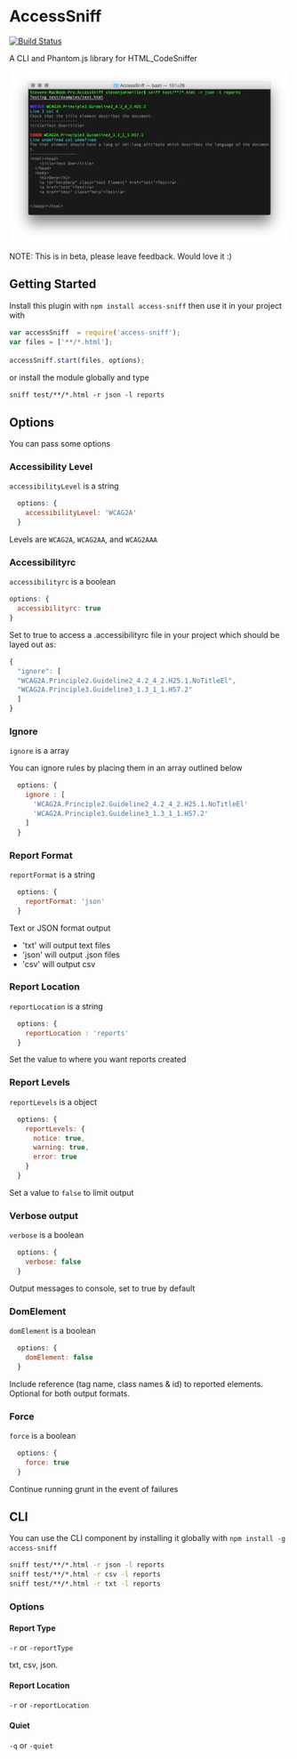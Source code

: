 # AccessSniff
[![Build Status](https://travis-ci.org/yargalot/AccessSniff.svg?branch=master)](https://travis-ci.org/yargalot/AccessSniff)

A CLI and Phantom.js library for HTML_CodeSniffer

![Example Image](img/example.png)

NOTE: This is in beta, please leave feedback. Would love it :)

## Getting Started
Install this plugin with `npm install access-sniff` then use it in your project with

```javascript
var accessSniff  = require('access-sniff');
var files = ['**/*.html'];

accessSniff.start(files, options);
```

or install the module globally and type

```
sniff test/**/*.html -r json -l reports
```

## Options
You can pass some options

### Accessibility Level

```accessibilityLevel``` is a string

```javascript
  options: {
    accessibilityLevel: 'WCAG2A'
  }
```

Levels are ```WCAG2A```, ```WCAG2AA```, and ```WCAG2AAA```

### Accessibilityrc

```accessibilityrc``` is a boolean


```javascript
options: {
  accessibilityrc: true
}
```

Set to true to access a .accessibilityrc file in your project which should be layed out as:

```javascript
{
  "ignore": [
  "WCAG2A.Principle2.Guideline2_4.2_4_2.H25.1.NoTitleEl",
  "WCAG2A.Principle3.Guideline3_1.3_1_1.H57.2"
  ]
}
```


### Ignore

```ignore``` is a array

You can ignore rules by placing them in an array outlined below

```javascript
  options: {
    ignore : [
      'WCAG2A.Principle2.Guideline2_4.2_4_2.H25.1.NoTitleEl'
      'WCAG2A.Principle3.Guideline3_1.3_1_1.H57.2'
    ]
  }
```

### Report Format

```reportFormat``` is a string

```javascript
  options: {
    reportFormat: 'json'
  }
```

Text or JSON format output

- 'txt' will output text files
- 'json' will output .json files
- 'csv' will output csv

### Report Location

```reportLocation``` is a string

```javascript
  options: {
    reportLocation : 'reports'
  }
```

Set the value to where you want reports created

### Report Levels

`reportLevels` is a object

```javascript
  options: {
    reportLevels: {
      notice: true,
      warning: true,
      error: true
    }
  }
```

Set a value to ```false``` to limit output


### Verbose output

```verbose``` is a boolean

```javascript
  options: {
    verbose: false
  }
```

Output messages to console, set to true by default


### DomElement

``` domElement ``` is a boolean

```javascript
  options: {
    domElement: false
  }
```

Include reference (tag name, class names & id) to reported  elements. Optional for both output formats.

### Force

```force``` is a boolean

```javascript
  options: {
    force: true
  }
```

Continue running grunt in the event of failures


## CLI
You can use the CLI component by installing it globally with `npm install -g access-sniff`

```cmd
sniff test/**/*.html -r json -l reports
sniff test/**/*.html -r csv -l reports
sniff test/**/*.html -r txt -l reports
```

### Options

#### Report Type
`-r` or `-reportType`

txt, csv, json.

#### Report Location
`-r` or `-reportLocation`

#### Quiet
`-q` or `-quiet`
